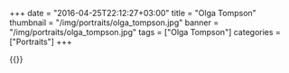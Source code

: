 +++
date = "2016-04-25T22:12:27+03:00"
title = "Olga Tompson"
thumbnail = "/img/portraits/olga_tompson.jpg"
banner = "/img/portraits/olga_tompson.jpg"
tags = ["Olga Tompson"]
categories = ["Portraits"]
+++

{{<mkimage src="/img/portraits/olga_tompson.jpg">}}
